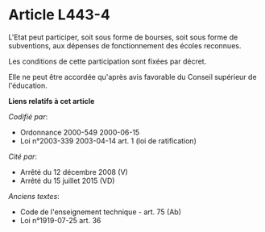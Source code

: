 # Article L443-4

L'Etat peut participer, soit sous forme de bourses, soit sous forme de subventions, aux dépenses de fonctionnement des écoles
reconnues.

Les conditions de cette participation sont fixées par décret.

Elle ne peut être accordée qu'après avis favorable du Conseil supérieur de l'éducation.

**Liens relatifs à cet article**

_Codifié par_:

  - Ordonnance 2000-549 2000-06-15
  - Loi n°2003-339 2003-04-14 art. 1 (loi de ratification)

_Cité par_:

  - Arrêté du 12 décembre 2008 (V)
  - Arrêté du 15 juillet 2015 (VD)

_Anciens textes_:

  - Code de l'enseignement technique - art. 75 (Ab)
  - Loi n°1919-07-25 art. 36
